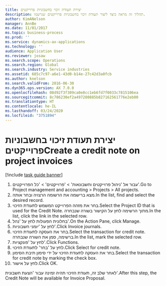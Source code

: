 ```yaml
---
title: יצירת תעודת זיכוי בחשבוניות פרוייקטים
description: תהליך זה מראה כיצד ליצור תעודת זיכוי בחשבוניות פרוייקטים שנרשמו.
author: KimANelson
manager: AnnBe
ms.date: 11/01/2017
ms.topic: business-process
ms.prod: ''
ms.service: dynamics-ax-applications
ms.technology: ''
audience: Application User
ms.reviewer: josaw
ms.search.scope: Operations
ms.search.region: Global
ms.search.industry: Service industries
ms.assetid: 685c7c97-a6e1-43d0-b14e-27c42d3a0fcb
ms.author: knelson
ms.search.validFrom: 2016-06-30
ms.dyn365.ops.version: AX 7.0.0
ms.openlocfilehash: 08d92f3f309ca0e8cc1eb6fd7f0033c7815106ea
ms.sourcegitcommit: 8c786230ef2a497280885b827162561776e2eb00
ms.translationtype: HT
ms.contentlocale: he-IL
ms.lasthandoff: 03/24/2020
ms.locfileid: "3751894"
---
```

# <a name="create-a-credit-note-on-project-invoices"></a><span data-ttu-id="12bd3-103">יצירת תעודת זיכוי בחשבוניות פרוייקטים</span><span class="sxs-lookup"><span data-stu-id="12bd3-103">Create a credit note on project invoices</span></span>

[!include [task guide banner](../../includes/task-guide-banner.md)]

1. <span data-ttu-id="12bd3-104">עבור אל 'ניהול פרוייקטים וחשבונאות' > 'פרוייקטים' > 'כל הפרוייקטים'.</span><span class="sxs-lookup"><span data-stu-id="12bd3-104">Go to Project management and accounting > Projects > All projects.</span></span> 
2. <span data-ttu-id="12bd3-105">מצא ברישמה את הרשומה הרצויה ובחר אותה.</span><span class="sxs-lookup"><span data-stu-id="12bd3-105">In the list, find and select the desired record.</span></span> 
3. <span data-ttu-id="12bd3-106">בחר את מזהה הפרוייקט המשמש לתעודת הזיכוי.</span><span class="sxs-lookup"><span data-stu-id="12bd3-106">Select the Project ID that is used for the Credit Note.</span></span> <span data-ttu-id="12bd3-107">מתוך הרשימה לחץ על הקישור בשורה שנבחרה.</span><span class="sxs-lookup"><span data-stu-id="12bd3-107">In the list, click the link in the selected row.</span></span> 
4. <span data-ttu-id="12bd3-108">בחלונית הפעולות לחץ על 'נהל'.</span><span class="sxs-lookup"><span data-stu-id="12bd3-108">On the Action Pane, click Manage.</span></span> 
5. <span data-ttu-id="12bd3-109">לחץ על 'יומני חשבוניות'.</span><span class="sxs-lookup"><span data-stu-id="12bd3-109">Click Invoice journals.</span></span> 
6. <span data-ttu-id="12bd3-110">בחר את העסקה לתעודת הזיכוי.</span><span class="sxs-lookup"><span data-stu-id="12bd3-110">Select the transaction for credit note.</span></span> <span data-ttu-id="12bd3-111">ברשימה, סמן את השורה שנבחרה.</span><span class="sxs-lookup"><span data-stu-id="12bd3-111">In the list, mark the selected row.</span></span> 
7. <span data-ttu-id="12bd3-112">לחץ על 'פונקציות'.</span><span class="sxs-lookup"><span data-stu-id="12bd3-112">Click Functions.</span></span> 
8. <span data-ttu-id="12bd3-113">לחץ על 'בחר' לתעודת הזיכוי.</span><span class="sxs-lookup"><span data-stu-id="12bd3-113">Click Select for credit note.</span></span> 
9. <span data-ttu-id="12bd3-114">בחר את העסקה לתעודת הזיכוי על ידי סימון תיבת הסימון.</span><span class="sxs-lookup"><span data-stu-id="12bd3-114">Select the transaction for credit note by marking the check box.</span></span>
10. <span data-ttu-id="12bd3-115">לחץ על אישור.</span><span class="sxs-lookup"><span data-stu-id="12bd3-115">Click OK.</span></span> 

<span data-ttu-id="12bd3-116">לאחר שלב זה, תעודת הזיכוי תהיה זמינה עבור 'הצעת חשבונית'.</span><span class="sxs-lookup"><span data-stu-id="12bd3-116">After this step, the Credit Note will be available for Invoice Proposal.</span></span>
